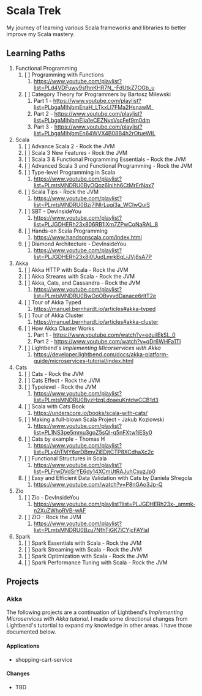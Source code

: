 # Scala Trek
My journey of learning various Scala frameworks and libraries to better improve my Scala mastery.

## Learning Paths

1. Functional Programming
   1. [ ] Programming with Functions
      1. https://www.youtube.com/playlist?list=PLd4VDFuwy9sfhnKHR7N_-FdUtkZ7OGb_u
   2. [ ] Category Theory for Programmers by Bartosz Milewski
      1. Part 1 - https://www.youtube.com/playlist?list=PLbgaMIhjbmEnaH_LTkxLI7FMa2HsnawM_
      2. Part 2 - https://www.youtube.com/playlist?list=PLbgaMIhjbmElia1eCEZNvsVscFef9m0dm
      3. Part 3 - https://www.youtube.com/playlist?list=PLbgaMIhjbmEn64WVX4B08B4h2rOtueWIL
2. Scala
   1. [ ] Advance Scala 2 - Rock the JVM
   2. [ ] Scala 3 New Features - Rock the JVM
   3. [ ] Scala 3 & Functional Programming Essentials - Rock the JVM
   4. [ ] Advanced Scala 3 and Functional Programming - Rock the JVM
   5. [ ] Type-level Programming in Scala
      1. https://www.youtube.com/playlist?list=PLmtsMNDRU0ByOQoz6lnihh6CtMrErNax7
   6. [ ] Scala Tips - Rock the JVM
      1. https://www.youtube.com/playlist?list=PLmtsMNDRU0Bzj7INIrLugi3a_WClwQuiS
   5. [ ] SBT - DevInsideYou
      1. https://www.youtube.com/playlist?list=PLJGDHERh23x806RB1lXm7ZPwCoNaRAL_8
   6. [ ] Hands-on Scala Programming
      1. https://www.handsonscala.com/index.html
   7. [ ] Diamond Architecture - DevInsideYou
      1. https://www.youtube.com/playlist?list=PLJGDHERh23x8i0UudLmrkBqLiJVj8sA7P
3. Akka
   1. [ ] Akka HTTP with Scala - Rock the JVM
   2. [ ] Akka Streams with Scala - Rock the JVM
   3. [ ] Akka, Cats, and Cassandra - Rock the JVM
      1. https://www.youtube.com/playlist?list=PLmtsMNDRU0BwOoOByyvdDanace6rltT2e
   3. [ ] Tour of Akka Typed
      1. https://manuel.bernhardt.io/articles#akka-typed
   4. [ ] Tour of Akka Cluster
      1. https://manuel.bernhardt.io/articles#akka-cluster
   5. [ ] How Akka Cluster Works
      1. Part 1 - https://www.youtube.com/watch?v=eduilEkSL_0
      2. Part 2 - https://www.youtube.com/watch?v=qDr6WHFa1TI
   6. [ ] Lightbend's *Implementing Micorservices with Akka*
      1. https://developer.lightbend.com/docs/akka-platform-guide/microservices-tutorial/index.html
4. Cats
   1. [ ] Cats - Rock the JVM
   2. [ ] Cats Effect - Rock the JVM
   3. [ ] Typelevel - Rock the JVM
      1. https://www.youtube.com/playlist?list=PLmtsMNDRU0ByzHzqLdoaeuKntdwCCB1d3
   3. [ ] Scala with Cats Book
      1. https://underscore.io/books/scala-with-cats/
   4. [ ] Making a full-blown Scala Project - Jakub Koziowski
      1. https://www.youtube.com/playlist?list=PL1NS3pe5mmu3goZ5sQI-q5nFXtw1jESy0
   5. [ ] Cats by example - Thomas H
      1. https://www.youtube.com/playlist?list=PLy4hTMY6erDBmvZiEDjtCTP8XCdhaXc2c
   6. [ ] Functional Structures in Scala
      1. https://www.youtube.com/playlist?list=PLFrwDVdSrYE6dy14XCmUtRAJuhCxuzJp0
   7. [ ] Easy and Efficient Data Validation with Cats by Daniela Sfregola
      1. https://www.youtube.com/watch?v=P8nGAo3Jp-Q
5. Zio
   1. [ ] Zio - DevInsideYou
      1. https://www.youtube.com/playlist?list=PLJGDHERh23x-_ammk-n2XuZWhoRVB-wAF
   2. [ ] ZIO - Rock the JVM
      1. https://www.youtube.com/playlist?list=PLmtsMNDRU0Bzu7NfhTiGK7iCYjcFAYlal
6. Spark
   1. [ ] Spark Essentials with Scala - Rock the JVM
   2. [ ] Spark Streaming with Scala - Rock the JVM
   3. [ ] Spark Optimization with Scala - Rock the JVM
   4. [ ] Spark Performance Tuning with Scala - Rock the JVM

## Projects
### Akka
The following projects are a continuation of Lightbend's *Implementing Microservices with Akka tutorial*.  I made some directional changes from Lightbend's tutortial to expand my knowledge in other areas.  I have those documented below.
#### Applications
- shopping-cart-service
#### Changes
- TBD
